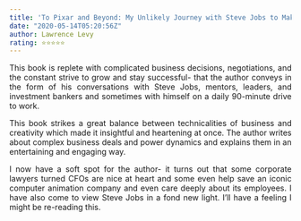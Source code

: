 ```yaml
---
title: 'To Pixar and Beyond: My Unlikely Journey with Steve Jobs to Make Entertainment History'
date: "2020-05-14T05:20:56Z"
author: Lawrence Levy 
rating: ⭐⭐⭐⭐⭐
---
```


<style>
body {
text-align: justify}
</style>

This book is replete with complicated business decisions, negotiations, and the constant strive to grow and stay successful- that the author conveys in the form of his conversations with Steve Jobs, mentors, leaders, and investment bankers and sometimes with himself on a daily 90-minute drive to work. 

This book strikes a great balance between technicalities of business and creativity which made it insightful and heartening at once. The author writes about complex business deals and power dynamics and explains them in an entertaining and engaging way.

I now have a soft spot for the author- it turns out that some corporate lawyers turned CFOs are nice at heart and some even help save an iconic computer animation company and even care deeply about its employees. I have also come to view Steve Jobs in a fond new light. I’ll have a feeling I might be re-reading this. 